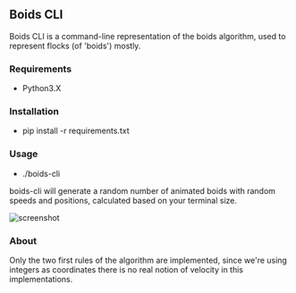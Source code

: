 ## Boids CLI

Boids CLI is a command-line representation of the boids algorithm, used to represent flocks (of 'boids') mostly.

### Requirements

- Python3.X

### Installation

- pip install -r requirements.txt

### Usage

- ./boids-cli

boids-cli will generate a random number of animated boids with random speeds and positions, calculated based on your terminal size.

![screenshot](https://github.com/lp1dev/boids-cli/raw/boids.gif")


### About

Only the two first rules of the algorithm are implemented, since we're using integers as coordinates there is no real notion of velocity in this implementations.